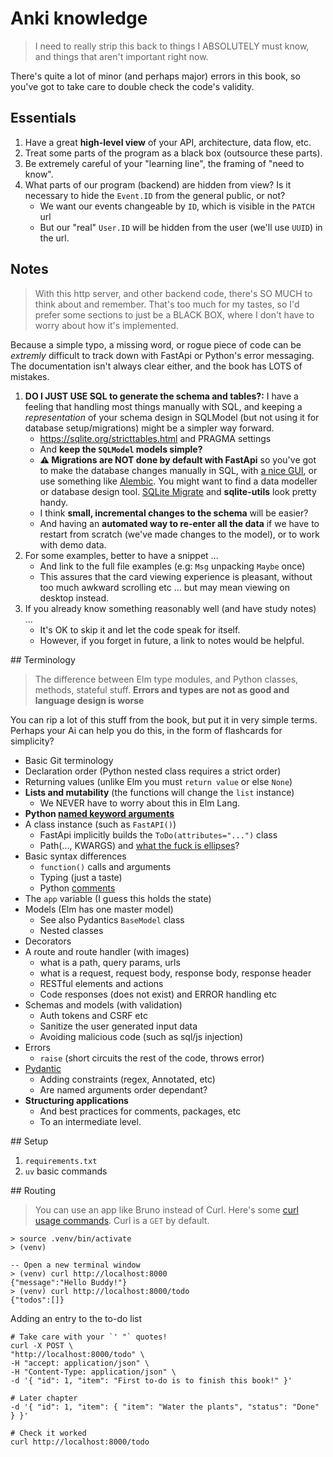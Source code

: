 # Anki knowledge

> I need to really strip this back to things I ABSOLUTELY must know,
> and things that aren't important right now.

There's quite a lot of minor (and perhaps major) errors in this book, so you've got to take care to double check the code's validity.

## Essentials

1. Have a great **high-level view** of your API, architecture, data flow, etc.
2. Treat some parts of the program as a black box (outsource these parts).
3. Be extremely careful of your "learning line", the framing of "need to know".
4. What parts of our program (backend) are hidden from view? Is it necessary to
   hide the `Event.ID` from the general public, or not?
    - We want our events changeable by `ID`, which is visible in the `PATCH` url
    - But our "real" `User.ID` will be hidden from the user (we'll use `UUID`)
      in the url.

## Notes

> With this http server, and other backend code, there's SO MUCH to think about
> and remember. That's too much for my tastes, so I'd prefer some sections to
> just be a BLACK BOX, where I don't have to worry about how it's implemented.

Because a simple typo, a missing word, or rogue piece of code can be _extremly_
difficult to track down with FastApi or Python's error messaging. The documentation
isn't always clear either, and the book has LOTS of mistakes.

1. **DO I JUST USE SQL to generate the schema and tables?:** I have a feeling that handling most things manually with SQL, and keeping a _representation_ of your schema design in SQLModel (but not using it for database setup/migrations) might be a simpler way forward.
    - https://sqlite.org/stricttables.html and PRAGMA settings
    - And **keep the `SQLModel` models simple?**
    - **⚠️ Migrations are NOT done by default with FastApi** so you've got to make the database changes manually in SQL, with [a nice GUI](https://sqlitebrowser.org/), or use something like [Alembic](https://alembic.sqlalchemy.org/en/latest/). You might want to find a data modeller or database design tool. [SQLite Migrate](https://github.com/simonw/sqlite-migrate) and **sqlite-utils** look pretty handy.
    - I think **small, incremental changes to the schema** will be easier?
    - And having an **automated way to re-enter all the data** if we have to restart from scratch (we've made changes to the model), or to work with demo data.
2. For some examples, better to have a snippet ...
    - And link to the full file examples (e.g: `Msg` unpacking `Maybe` once)
    - This assures that the card viewing experience is pleasant, without too much awkward scrolling etc ... but may mean viewing on desktop instead.
2. If you already know something reasonably well (and have study notes) ...
    - It's OK to skip it and let the code speak for itself.
    - However, if you forget in future, a link to notes would be helpful.


## Terminology

> The difference between Elm type modules,
> and Python classes, methods, stateful stuff.
> **Errors and types are not as good and language design is worse**

You can rip a lot of this stuff from the book, but put it in very simple terms. Perhaps your Ai can help you do this, in the form of flashcards for simplicity?

- Basic Git terminology
- Declaration order (Python nested class requires a strict order)
- Returning values (unlike Elm you must `return value` or else `None`)
- **Lists and mutability** (the functions will change the `list` instance)
    - We NEVER have to worry about this in Elm Lang.
- **Python [named keyword arguments](https://treyhunner.com/2018/04/keyword-arguments-in-python/)**
- A class instance (such as `FastAPI()`)
    - FastApi implicitly builds the `ToDo(attributes="...")` class
    - Path(..., KWARGS) and [what the fuck is ellipses](https://tinyurl.com/pydantic-wtf-is-elipsis)?
- Basic syntax differences
    - `function()` calls and arguments
    - Typing (just a taste)
    - Python [comments](https://realpython.com/python-comments-guide/)
- The `app` variable (I guess this holds the state)
- Models (Elm has one master model)
    - See also Pydantics `BaseModel` class
    - Nested classes
- Decorators
- A route and route handler (with images)
    - what is a path, query params, urls
    - what is a request, request body, response body, response header
    - RESTful elements and actions
    - Code responses (does not exist) and ERROR handling etc
- Schemas and models (with validation)
    - Auth tokens and CSRF etc
    - Sanitize the user generated input data
    - Avoiding malicious code (such as sql/js injection)
- Errors
    - `raise` (short circuits the rest of the code, throws error)
- [Pydantic](https://medium.com/@marcnealer/a-practical-guide-to-using-pydantic-8aafa7feebf6)
    - Adding constraints (regex, Annotated, etc)
    - Are named arguments order dependant?
- **Structuring applications**
    - And best practices for comments, packages, etc
    - To an intermediate level.


## Setup

1. `requirements.txt`
2. `uv` basic commands

## Routing

> You can use an app like Bruno instead of Curl.
> Here's some [curl usage commands](https://gist.github.com/subfuzion/08c5d85437d5d4f00e58#curl-usage).
> Curl is a `GET` by default.

```terminal
> source .venv/bin/activate
> (venv)

-- Open a new terminal window
> (venv) curl http://localhost:8000
{"message":"Hello Buddy!"}
> (venv) curl http://localhost:8000/todo
{"todos":[]}
```

Adding an entry to the to-do list

```terminal
# Take care with your `' "` quotes!
curl -X POST \
"http://localhost:8000/todo" \
-H "accept: application/json" \
-H "Content-Type: application/json" \
-d '{ "id": 1, "item": "First to-do is to finish this book!" }'

# Later chapter
-d '{ "id": 1, "item": { "item": "Water the plants", "status": "Done" } }'

# Check it worked
curl http://localhost:8000/todo
``` 

